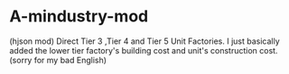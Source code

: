 # A-mindustry-mod
(hjson mod) 
Direct Tier 3 ,Tier 4 and Tier 5 Unit Factories.
I just basically added the lower tier factory's building cost and unit's construction cost.
(sorry for my bad English) 
